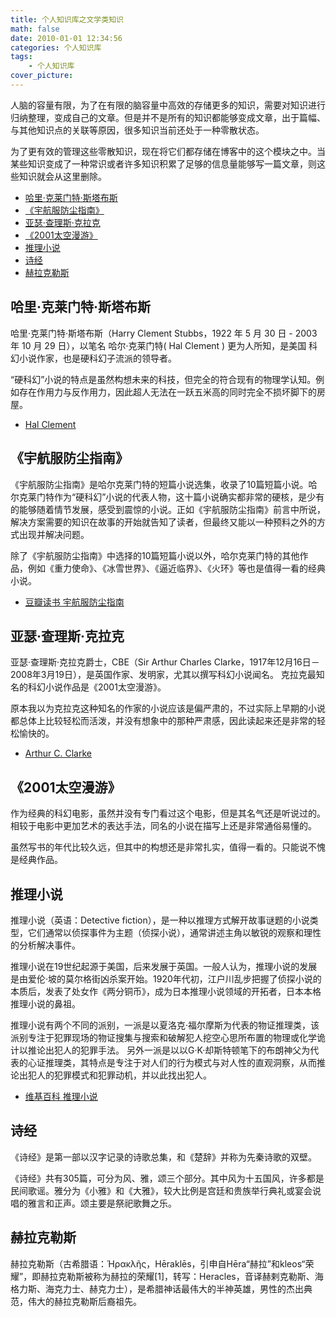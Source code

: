 ```yaml
---
title: 个人知识库之文学类知识
math: false
date: 2010-01-01 12:34:56
categories: 个人知识库
tags:
    - 个人知识库
cover_picture:
---
```


人脑的容量有限，为了在有限的脑容量中高效的存储更多的知识，需要对知识进行归纳整理，变成自己的文章。但是并不是所有的知识都能够变成文章，出于篇幅、与其他知识点的关联等原因，很多知识当前还处于一种零散状态。

为了更有效的管理这些零散知识，现在将它们都存储在博客中的这个模块之中。当某些知识变成了一种常识或者许多知识积累了足够的信息量能够写一篇文章，则这些知识就会从这里删除。

- [哈里·克莱门特·斯塔布斯](#哈里克莱门特斯塔布斯)
- [《宇航服防尘指南》](#宇航服防尘指南)
- [亚瑟·查理斯·克拉克](#亚瑟查理斯克拉克)
- [《2001太空漫游》](#2001太空漫游)
- [推理小说](#推理小说)
- [诗经](#诗经)
- [赫拉克勒斯](#赫拉克勒斯)


哈里·克莱门特·斯塔布斯
---------------------------

哈里·克莱门特·斯塔布斯（Harry Clement Stubbs，1922 年 5 月 30 日 - 2003 年 10 月 29 日），以笔名 哈尔·克莱门特( Hal Clement ) 更为人所知，是美国 科幻小说作家，也是硬科幻子流派的领导者。

“硬科幻”小说的特点是虽然构想未来的科技，但完全的符合现有的物理学认知。例如存在作用力与反作用力，因此超人无法在一跃五米高的同时完全不损坏脚下的房屋。

- [Hal Clement](https://en.wikipedia.org/wiki/Hal_Clement)


《宇航服防尘指南》
--------------------

《宇航服防尘指南》是哈尔克莱门特的短篇小说选集，收录了10篇短篇小说。哈尔克莱门特作为“硬科幻”小说的代表人物，这十篇小说确实都非常的硬核，是少有的能够随着情节发展，感受到震惊的小说。正如《宇航服防尘指南》前言中所说，解决方案需要的知识在故事的开始就告知了读者，但最终又能以一种预料之外的方式出现并解决问题。

除了《宇航服防尘指南》中选择的10篇短篇小说以外，哈尔克莱门特的其他作品，例如《重力使命》、《冰雪世界》、《逼近临界》、《火环》等也是值得一看的经典小说。

- [豆瓣读书 宇航服防尘指南](https://book.douban.com/subject/35087337/)


亚瑟·查理斯·克拉克
-------------------

亚瑟·查理斯·克拉克爵士，CBE（Sir Arthur Charles Clarke，1917年12月16日－2008年3月19日），是英国作家、发明家，尤其以撰写科幻小说闻名。 克拉克最知名的科幻小说作品是《2001太空漫游》。

原本我以为克拉克这种知名的作家的小说应该是偏严肃的，不过实际上早期的小说都总体上比较轻松而活泼，并没有想象中的那种严肃感，因此读起来还是非常的轻松愉快的。

- [Arthur C. Clarke](https://en.wikipedia.org/wiki/Arthur_C._Clarke)



《2001太空漫游》
------------------

作为经典的科幻电影，虽然并没有专门看过这个电影，但是其名气还是听说过的。相较于电影中更加艺术的表达手法，同名的小说在描写上还是非常通俗易懂的。

虽然写书的年代比较久远，但其中的构想还是非常扎实，值得一看的。只能说不愧是经典作品。




推理小说
---------

推理小说（英语：Detective fiction），是一种以推理方式解开故事谜题的小说类型，它们通常以侦探事件为主题（侦探小说），通常讲述主角以敏锐的观察和理性的分析解决事件。

推理小说在19世纪起源于美国，后来发展于英国。一般人认为，推理小说的发展是由爱伦·坡的莫尔格街凶杀案开始。1920年代初，江户川乱步把握了侦探小说的本质后，发表了处女作《两分铜币》，成为日本推理小说领域的开拓者，日本本格推理小说的鼻祖。

推理小说有两个不同的派别，一派是以夏洛克·福尔摩斯为代表的物证推理类，该派别专注于犯罪现场的物证搜集与搜索和破解犯人挖空心思所布置的物理或化学诡计以推论出犯人的犯罪手法。 另外一派是以以G·K·却斯特顿笔下的布朗神父为代表的心证推理类，其特点是专注于对人们的行为模式与对人性的直观洞察，从而推论出犯人的犯罪模式和犯罪动机，并以此找出犯人。

- [维基百科 推理小说](https://zh.wikipedia.org/wiki/%E6%8E%A8%E7%90%86%E5%B0%8F%E8%AA%AA)



诗经
---------------

《诗经》是第一部以汉字记录的诗歌总集，和《楚辞》并称为先秦诗歌的双壁。

《诗经》共有305篇，可分为风、雅，颂三个部分。其中风为十五国风，许多都是民间歌谣。雅分为《小雅》和《大雅》，较大比例是宫廷和贵族举行典礼或宴会说唱的雅言和正声。颂主要是祭祀歌舞之乐。


赫拉克勒斯
---------------

赫拉克勒斯（古希腊语：Ἡρακλῆς，Hēraklēs，引申自Hēra“赫拉”和kleos“荣耀”，即赫拉克勒斯被称为赫拉的荣耀[1]，转写：Heracles，音译赫剌克勒斯、海格力斯、海克力士、赫克力士），是希腊神话最伟大的半神英雄，男性的杰出典范，伟大的赫拉克勒斯后裔祖先。